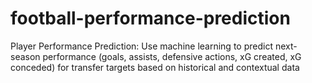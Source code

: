 # football-performance-prediction
Player Performance Prediction: Use machine learning to predict next-season performance (goals, assists, defensive actions, xG created, xG conceded) for transfer targets based on historical and contextual data
